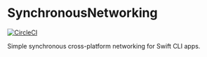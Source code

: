 # SynchronousNetworking

[![CircleCI](https://circleci.com/gh/HeshamMegid/SynchronousNetworking.svg?style=svg)](https://circleci.com/gh/HeshamMegid/SynchronousNetworking)

Simple synchronous cross-platform networking for Swift CLI apps.
